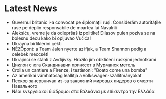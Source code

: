 # Latest News
-  Guvernul britanic i-a convocat pe diplomații ruși: Considerăm autoritățile ruse pe deplin responsabile de moartea lui Navalnîi
-  Aleksiću, vreme je da odlepršaš iz politike! Đilasov pulen poziva se na bolesnu decu kako bi opljuvao Vučića!
-  Ukrayna birliklerini çekti
-  NÉZŐpont: a Team Jalen nyerte az ifjak, a Team Shannon pedig a celebek meccsét!
-  Ukrajinci se stáhli z Avdijivky. Hrozilo jim obklíčení ruskými jednotkami
-  Циклон с юга Скандинавии принесет в Мурманск метель
-  Crolla un cantiere a Firenze, i testimoni: "Boato come una bomba"
-  Az amerikai vámhatóság leállítja a Volkswagen-szállítmányokat
-  Песков занервничал из-за заявлений мировых лидеров о смерти Навального
-  Νέοι ενεργειακοί διάδρομοι στα Βαλκάνια με επίκεντρο την Ελλάδα
